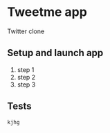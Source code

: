 #  Tweetme app
Twitter clone
## Setup and launch app
1. step 1
2. step 2
3. step 3

## Tests
```javascript
kjhg
```
